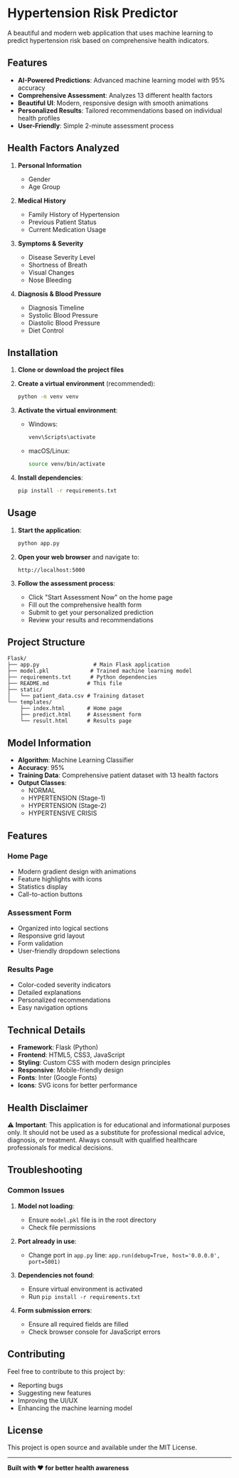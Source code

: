 # Hypertension Risk Predictor

A beautiful and modern web application that uses machine learning to predict hypertension risk based on comprehensive health indicators.

## Features

- **AI-Powered Predictions**: Advanced machine learning model with 95% accuracy
- **Comprehensive Assessment**: Analyzes 13 different health factors
- **Beautiful UI**: Modern, responsive design with smooth animations
- **Personalized Results**: Tailored recommendations based on individual health profiles
- **User-Friendly**: Simple 2-minute assessment process

## Health Factors Analyzed

1. **Personal Information**
   - Gender
   - Age Group

2. **Medical History**
   - Family History of Hypertension
   - Previous Patient Status
   - Current Medication Usage

3. **Symptoms & Severity**
   - Disease Severity Level
   - Shortness of Breath
   - Visual Changes
   - Nose Bleeding

4. **Diagnosis & Blood Pressure**
   - Diagnosis Timeline
   - Systolic Blood Pressure
   - Diastolic Blood Pressure
   - Diet Control

## Installation

1. **Clone or download the project files**

2. **Create a virtual environment** (recommended):
   ```bash
   python -m venv venv
   ```

3. **Activate the virtual environment**:
   - Windows:
     ```bash
     venv\Scripts\activate
     ```
   - macOS/Linux:
     ```bash
     source venv/bin/activate
     ```

4. **Install dependencies**:
   ```bash
   pip install -r requirements.txt
   ```

## Usage

1. **Start the application**:
   ```bash
   python app.py
   ```

2. **Open your web browser** and navigate to:
   ```
   http://localhost:5000
   ```

3. **Follow the assessment process**:
   - Click "Start Assessment Now" on the home page
   - Fill out the comprehensive health form
   - Submit to get your personalized prediction
   - Review your results and recommendations

## Project Structure

```
Flask/
├── app.py                 # Main Flask application
├── model.pkl             # Trained machine learning model
├── requirements.txt      # Python dependencies
├── README.md            # This file
├── static/
│   └── patient_data.csv # Training dataset
└── templates/
    ├── index.html       # Home page
    ├── predict.html     # Assessment form
    └── result.html      # Results page
```

## Model Information

- **Algorithm**: Machine Learning Classifier
- **Accuracy**: 95%
- **Training Data**: Comprehensive patient dataset with 13 health factors
- **Output Classes**:
  - NORMAL
  - HYPERTENSION (Stage-1)
  - HYPERTENSION (Stage-2)
  - HYPERTENSIVE CRISIS

## Features

### Home Page
- Modern gradient design with animations
- Feature highlights with icons
- Statistics display
- Call-to-action buttons

### Assessment Form
- Organized into logical sections
- Responsive grid layout
- Form validation
- User-friendly dropdown selections

### Results Page
- Color-coded severity indicators
- Detailed explanations
- Personalized recommendations
- Easy navigation options

## Technical Details

- **Framework**: Flask (Python)
- **Frontend**: HTML5, CSS3, JavaScript
- **Styling**: Custom CSS with modern design principles
- **Responsive**: Mobile-friendly design
- **Fonts**: Inter (Google Fonts)
- **Icons**: SVG icons for better performance

## Health Disclaimer

⚠️ **Important**: This application is for educational and informational purposes only. It should not be used as a substitute for professional medical advice, diagnosis, or treatment. Always consult with qualified healthcare professionals for medical decisions.

## Troubleshooting

### Common Issues

1. **Model not loading**:
   - Ensure `model.pkl` file is in the root directory
   - Check file permissions

2. **Port already in use**:
   - Change port in `app.py` line: `app.run(debug=True, host='0.0.0.0', port=5001)`

3. **Dependencies not found**:
   - Ensure virtual environment is activated
   - Run `pip install -r requirements.txt`

4. **Form submission errors**:
   - Ensure all required fields are filled
   - Check browser console for JavaScript errors

## Contributing

Feel free to contribute to this project by:
- Reporting bugs
- Suggesting new features
- Improving the UI/UX
- Enhancing the machine learning model

## License

This project is open source and available under the MIT License.

---

**Built with ❤️ for better health awareness** 